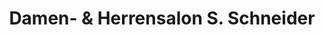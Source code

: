 ---
title: "Damen- & Herrensalon S. Schneider"
url: /ottobrunn/damen-und-herrensalon-s-schneider/
shop: Friseur
---